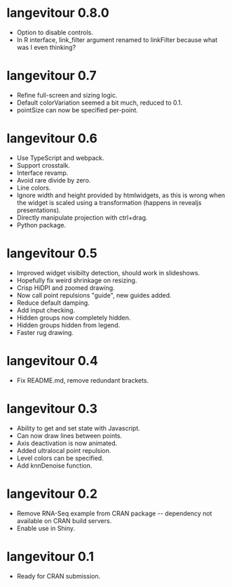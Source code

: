 
# langevitour 0.8.0

* Option to disable controls.
* In R interface, link_filter argument renamed to linkFilter because what was I even thinking?

# langevitour 0.7

* Refine full-screen and sizing logic.
* Default colorVariation seemed a bit much, reduced to 0.1.
* pointSize can now be specified per-point.

# langevitour 0.6

* Use TypeScript and webpack.
* Support crosstalk.
* Interface revamp.
* Avoid rare divide by zero.
* Line colors.
* Ignore width and height provided by htmlwidgets, as this is wrong when the widget is scaled using a transformation (happens in revealjs presentations).
* Directly manipulate projection with ctrl+drag.
* Python package.

# langevitour 0.5

* Improved widget visibilty detection, should work in slideshows.
* Hopefully fix weird shrinkage on resizing.
* Crisp HiDPI and zoomed drawing.
* Now call point repulsions "guide", new guides added.
* Reduce default damping.
* Add input checking.
* Hidden groups now completely hidden.
* Hidden groups hidden from legend.
* Faster rug drawing.

# langevitour 0.4

* Fix README.md, remove redundant brackets.

# langevitour 0.3

* Ability to get and set state with Javascript.
* Can now draw lines between points.
* Axis deactivation is now animated.
* Added ultralocal point repulsion.
* Level colors can be specified.
* Add knnDenoise function.

# langevitour 0.2

* Remove RNA-Seq example from CRAN package -- dependency not available on CRAN build servers.
* Enable use in Shiny.

# langevitour 0.1

* Ready for CRAN submission.
